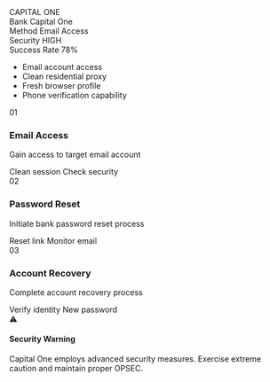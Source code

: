<div class="guide-container">
  <div class="cyber-grid"></div>
  
  <div class="guide-header">
    <div class="neon-text" data-text="CAPITAL ONE">CAPITAL ONE</div>
    <div class="cyber-line"></div>
  </div>

  <div class="guide-info">
    <AccordionItem type="cyber" title="Target Information:" icon="🏦" status="EMAIL ACCESS">
      <div class="info-grid">
        <div class="info-item">
          <span class="label">Bank</span>
          <span class="value">Capital One</span>
        </div>
        <div class="info-item">
          <span class="label">Method</span>
          <span class="value">Email Access</span>
        </div>
        <div class="info-item">
          <span class="label">Security</span>
          <span class="value">HIGH</span>
        </div>
        <div class="info-item">
          <span class="label">Success Rate</span>
          <span class="value success">78%</span>
        </div>
      </div>
    </AccordionItem>
  </div>

  <div class="guide-content">
    <AccordionItem type="neon" title="Requirements" icon="📋" status="INFO">
      <ul class="requirements-list">
        <li>Email account access</li>
        <li>Clean residential proxy</li>
        <li>Fresh browser profile</li>
        <li>Phone verification capability</li>
      </ul>
    </AccordionItem>
    <AccordionItem type="hologram" title="Step-by-Step Guide" icon="📝" status="GUIDE">
      <div class="steps">
        <div class="step">
          <div class="step-number">01</div>
          <div class="step-content">
            <h3>Email Access</h3>
            <p>Gain access to target email account</p>
            <div class="step-notes">
              <span class="note">Clean session</span>
              <span class="note">Check security</span>
            </div>
          </div>
        </div>
        <div class="step">
          <div class="step-number">02</div>
          <div class="step-content">
            <h3>Password Reset</h3>
            <p>Initiate bank password reset process</p>
            <div class="step-notes">
              <span class="note">Reset link</span>
              <span class="note">Monitor email</span>
            </div>
          </div>
        </div>
        <div class="step">
          <div class="step-number">03</div>
          <div class="step-content">
            <h3>Account Recovery</h3>
            <p>Complete account recovery process</p>
            <div class="step-notes">
              <span class="note">Verify identity</span>
              <span class="note">New password</span>
            </div>
          </div>
        </div>
      </div>
    </AccordionItem>
  </div>

  <div class="security-notice">
    <div class="notice-icon">⚠️</div>
    <div class="notice-content">
      <h4>Security Warning</h4>
      <p>Capital One employs advanced security measures. Exercise extreme caution and maintain proper OPSEC.</p>
    </div>
    <div class="notice-scanner"></div>
  </div>
</div>

<style>
/* Same styles as previous guides */
</style>
